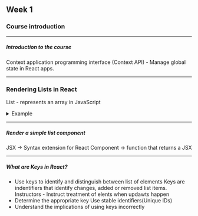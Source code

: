 ## Week 1

### Course introduction

---

<h5>Introduction to the course</h5>

Context application programming interface (Context API) - Manage global state in React apps.

---

### Rendering Lists in React

List - represents an array in JavaScript

<details>
  <summary>Example</summary>

```js
const data = [
  {
    id: "1",
    title: "Tiramisu",
    description: "a dessert",
    price: 432,
  },
];

const topDessesrts = data.map((dessert) => {
  return {
    content: `${dessert.title} - ${dessert.description}`,
    price: dessert.price,
  };
});

export default function App() {
  console.log(topDessesrts);
  return <h1>Eamine the console output</h1>;
}
```

</details>

---

<h5>Render a simple list component</h5>

JSX -> Syntax extension for React
Component -> function that returns a JSX

---

<h5>What are Keys in React?</h5>

- Use keys to identify and distinguish between list of elements
  Keys are indentifiers that identify changes, added or removed list items.
  Instructors - Instruct treatment of elents when updawts happen
- Determine the appropriate key
  Use stable identifiers(Unique IDs)
- Understand the implications of using keys incorrectly
